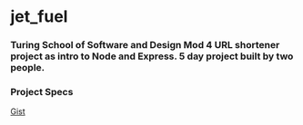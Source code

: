 # jet_fuel
### Turing School of Software and Design Mod 4 URL shortener project as intro to Node and Express. 5 day project built by two people.

### Project Specs
[Gist](http://frontend.turing.io/projects/jet-fuel.html) 

